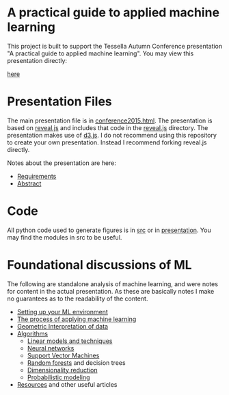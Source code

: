 A practical guide to applied machine learning
================

This project is built to support the Tessella Autumn Conference presentation "A practical guide to applied machine learning".  You may view this presentation directly:

[here](http://rawgit.com/jmgore75/PracticalML/master/conference2015.html#/title)

# Presentation Files

The main presentation file is in [conference2015.html](conference2015.html).  The presentation is based on [reveal.js](https://github.com/hakimel/reveal.js/) and includes that code in the [reveal.js](reveal.js) directory.  The presentation makes use of [d3.js](http://d3js.org/).  I do not recommend using this repository to create your own presentation.  Instead I recommend forking reveal.js directly.  

Notes about the presentation are here:
- [Requirements](presentation/Requirements.md)
- [Abstract](presentation/Abstract.md)

# Code

All python code used to generate figures is in [src](src) or in [presentation](presentation).  You may find the modules in src to be useful.  

# Foundational discussions of ML

The following are standalone analysis of machine learning, and were notes for content in the actual presentation.  As these are basically notes I make no guarantees as to the readability of the content.  

- [Setting up your ML environment](Environment.md)
- [The process of applying machine learning](Process.md)
- [Geometric Interpretation of data](GeometricInterpretation.md)
- [Algorithms](Algorithms.md)
  - [Linear models and techniques](Linear.md)
  - [Neural networks](NeuralNetworks.md)
  - [Support Vector Machines](SupportVectorMachines.md)
  - [Random forests](RandomForests.md) and decision trees
  - [Dimensionality reduction](DimensionalityReduction.md)
  - [Probabilistic modeling](Probabilistic.md)
- [Resources](Resources.md) and other useful articles

